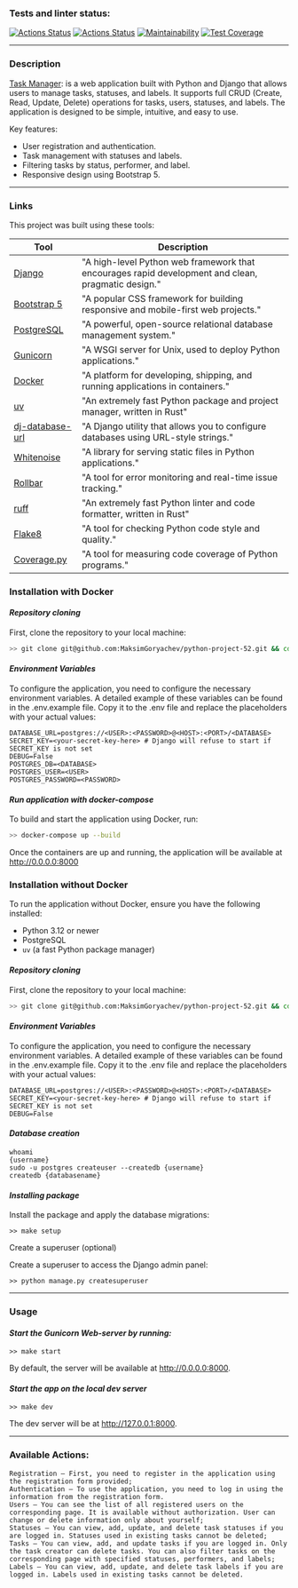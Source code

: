 ### Tests and linter status:
[![Actions Status](https://github.com/MaksimGoryachev/python-project-52/actions/workflows/hexlet-check.yml/badge.svg)](https://github.com/MaksimGoryachev/python-project-52/actions)
[![Actions Status](https://github.com/MaksimGoryachev/python-project-52/actions/workflows/check.yml/badge.svg)](https://github.com/MaksimGoryachev/python-project-52/actions)
[![Maintainability](https://api.codeclimate.com/v1/badges/c7645ed894fc71e6244f/maintainability)](https://codeclimate.com/github/MaksimGoryachev/python-project-52/maintainability)
[![Test Coverage](https://api.codeclimate.com/v1/badges/c7645ed894fc71e6244f/test_coverage)](https://codeclimate.com/github/MaksimGoryachev/python-project-52/test_coverage)

---
### Description

[Task Manager](https://python-project-52-9hb2.onrender.com): is a web application built with Python and Django that allows users to manage tasks, statuses, and labels. It supports full CRUD (Create, Read, Update, Delete) operations for tasks, users, statuses, and labels. The application is designed to be simple, intuitive, and easy to use.

Key features:
- User registration and authentication.
- Task management with statuses and labels.
- Filtering tasks by status, performer, and label.
- Responsive design using Bootstrap 5.
---

### Links

This project was built using these tools:

| Tool                                                      | Description                                             |
|-----------------------------------------------------------|---------------------------------------------------------|
| [Django](https://www.djangoproject.com/)                  | "A high-level Python web framework that encourages rapid development and clean, pragmatic design." |
| [Bootstrap 5](https://getbootstrap.com/)                  | "A popular CSS framework for building responsive and mobile-first web projects."            |
| [PostgreSQL](https://www.postgresql.org/)                 | "A powerful, open-source relational database management system." |
| [Gunicorn](https://gunicorn.org/)                         | "A WSGI server for Unix, used to deploy Python applications." |
| [Docker](https://www.docker.com/)                         | "A platform for developing, shipping, and running applications in containers."            |
| [uv](https://docs.astral.sh/uv/)                          | "An extremely fast Python package and project manager, written in Rust" |
| [dj-database-url](https://pypi.org/project/dj-database-url/)| "A Django utility that allows you to configure databases using URL-style strings." |
| [Whitenoise](http://whitenoise.evans.io/en/latest/)       | "A library for serving static files in Python applications." |
| [Rollbar](https://rollbar.com/)                           | "A tool for error monitoring and real-time issue tracking." |
| [ruff](https://docs.astral.sh/ruff/)                      | "An extremely fast Python linter and code formatter, written in Rust" |
| [Flake8](https://flake8.pycqa.org/en/latest/)             | "A tool for checking Python code style and quality."            |
| [Coverage.py](https://coverage.readthedocs.io/en/7.6.12/) | "A tool for measuring code coverage of Python programs." |


### Installation with Docker

#### _Repository cloning_
First, clone the repository to your local machine:
```bash
>> git clone git@github.com:MaksimGoryachev/python-project-52.git && cd python-project-52
```

#### _Environment Variables_

To configure the application, you need to configure the necessary environment variables. A detailed example of these variables can be found in the .env.example file. Copy it to the .env file and replace the placeholders with your actual values:

    DATABASE_URL=postgres://<USER>:<PASSWORD>@<HOST>:<PORT>/<DATABASE>
    SECRET_KEY=<your-secret-key-here> # Django will refuse to start if SECRET_KEY is not set
    DEBUG=False
    POSTGRES_DB=<DATABASE>
    POSTGRES_USER=<USER>
    POSTGRES_PASSWORD=<PASSWORD>

#### _Run application with docker-compose_

To build and start the application using Docker, run:

```bash
>> docker-compose up --build
```
Once the containers are up and running, the application will be available at http://0.0.0.0:8000

### Installation without Docker

To run the application without Docker, ensure you have the following installed:
- Python 3.12 or newer
- PostgreSQL
- `uv` (a fast Python package manager)

#### _Repository cloning_

First, clone the repository to your local machine:
```bash
>> git clone git@github.com:MaksimGoryachev/python-project-52.git && cd python-project-52
```

#### _Environment Variables_

To configure the application, you need to configure the necessary environment variables. A detailed example of these variables can be found in the .env.example file. Copy it to the .env file and replace the placeholders with your actual values:

    DATABASE_URL=postgres://<USER>:<PASSWORD>@<HOST>:<PORT>/<DATABASE>
    SECRET_KEY=<your-secret-key-here> # Django will refuse to start if SECRET_KEY is not set
    DEBUG=False

#### _Database creation_

```shell
whoami
{username}
sudo -u postgres createuser --createdb {username} 
createdb {databasename}
```

#### _Installing package_

Install the package and apply the database migrations:
```shell
>> make setup
```

Create a superuser (optional)

Create a superuser to access the Django admin panel:
```shell
>> python manage.py createsuperuser
```
---

### Usage

#### _Start the Gunicorn Web-server by running:_

```shell
>> make start
```

By default, the server will be available at http://0.0.0.0:8000.

#### _Start the app on the local dev server_

```shell
>> make dev
```

The dev server will be at http://127.0.0.1:8000.

---

### Available Actions:

    Registration — First, you need to register in the application using the registration form provided;
    Authentication — To use the application, you need to log in using the information from the registration form.
    Users — You can see the list of all registered users on the corresponding page. It is available without authorization. User can change or delete information only about yourself;
    Statuses — You can view, add, update, and delete task statuses if you are logged in. Statuses used in existing tasks cannot be deleted;
    Tasks — You can view, add, and update tasks if you are logged in. Only the task creator can delete tasks. You can also filter tasks on the corresponding page with specified statuses, performers, and labels;
    Labels — You can view, add, update, and delete task labels if you are logged in. Labels used in existing tasks cannot be deleted.